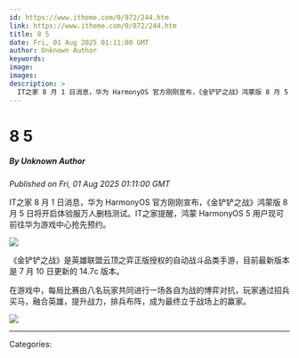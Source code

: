 ```yaml
---
id: https://www.ithome.com/0/872/244.htm
link: https://www.ithome.com/0/872/244.htm
title: 8 5
date: Fri, 01 Aug 2025 01:11:00 GMT
author: Unknown Author
keywords: 
image: 
images: 
description: >
  IT之家 8 月 1 日消息，华为 HarmonyOS 官方刚刚宣布，《金铲铲之战》鸿蒙版 8 月 5 日将开启体验服万人删档测试。IT之家提醒，鸿蒙 HarmonyOS 5 用户现可前往华为游戏中心抢先预约。《金铲铲之战》是英雄联盟云顶之弈正版授权的自动战斗品类手游，目前最新版本是 7 月 10 日更新的 14.7c 版本。在游戏中，每局比赛由八名玩家共同进行一场各自为战的博弈对抗，玩家通过招兵买马，融合英雄，提升战力，排兵布阵，成为最终立于战场上的赢家。
---
```

# 8 5
##### By Unknown Author
_Published on Fri, 01 Aug 2025 01:11:00 GMT_

IT之家 8 月 1 日消息，华为 HarmonyOS 官方刚刚宣布，《金铲铲之战》鸿蒙版 8 月 5 日将开启体验服万人删档测试。IT之家提醒，鸿蒙 HarmonyOS 5 用户现可前往华为游戏中心抢先预约。

![](https://img.ithome.com/newsuploadfiles/2025/8/d15ba280-1555-43fe-bf5a-628f93fe9789.jpg?x-bce-process=image/format,f_auto)

《金铲铲之战》是英雄联盟云顶之弈正版授权的自动战斗品类手游，目前最新版本是 7 月 10 日更新的 14.7c 版本。

在游戏中，每局比赛由八名玩家共同进行一场各自为战的博弈对抗，玩家通过招兵买马，融合英雄，提升战力，排兵布阵，成为最终立于战场上的赢家。

![](https://img.ithome.com/newsuploadfiles/2025/8/d3fffbcd-d6e9-4512-9a52-185044db724a.jpg?x-bce-process=image/format,f_auto)

---
Categories: 